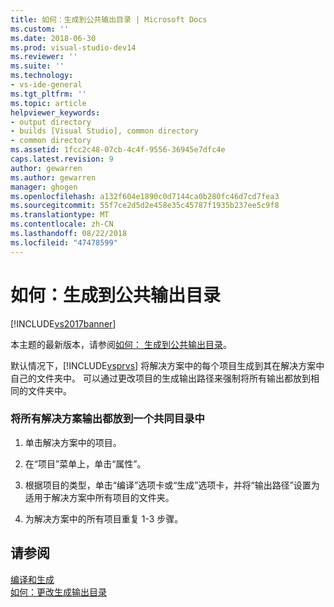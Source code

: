 ```yaml
---
title: 如何：生成到公共输出目录 | Microsoft Docs
ms.custom: ''
ms.date: 2018-06-30
ms.prod: visual-studio-dev14
ms.reviewer: ''
ms.suite: ''
ms.technology:
- vs-ide-general
ms.tgt_pltfrm: ''
ms.topic: article
helpviewer_keywords:
- output directory
- builds [Visual Studio], common directory
- common directory
ms.assetid: 1fcc2c48-07cb-4c4f-9556-36945e7dfc4e
caps.latest.revision: 9
author: gewarren
ms.author: gewarren
manager: ghogen
ms.openlocfilehash: a132f604e1890c0d7144ca0b280fc46d7cd7fea3
ms.sourcegitcommit: 55f7ce2d5d2e458e35c45787f1935b237ee5c9f8
ms.translationtype: MT
ms.contentlocale: zh-CN
ms.lasthandoff: 08/22/2018
ms.locfileid: "47478599"
---
```

# <a name="how-to-build-to-a-common-output-directory"></a>如何：生成到公共输出目录
[!INCLUDE[vs2017banner](../includes/vs2017banner.md)]

本主题的最新版本，请参阅[如何： 生成到公共输出目录](https://docs.microsoft.com/visualstudio/ide/how-to-build-to-a-common-output-directory)。  
  
默认情况下，[!INCLUDE[vsprvs](../includes/vsprvs-md.md)] 将解决方案中的每个项目生成到其在解决方案中自己的文件夹中。 可以通过更改项目的生成输出路径来强制将所有输出都放到相同的文件夹中。  
  
### <a name="to-place-all-solution-outputs-in-a-common-directory"></a>将所有解决方案输出都放到一个共同目录中  
  
1.  单击解决方案中的项目。  
  
2.  在“项目”菜单上，单击“属性”。  
  
3.  根据项目的类型，单击“编译”选项卡或“生成”选项卡，并将“输出路径”设置为适用于解决方案中所有项目的文件夹。  
  
4.  为解决方案中的所有项目重复 1-3 步骤。  
  
## <a name="see-also"></a>请参阅  
 [编译和生成](../ide/compiling-and-building-in-visual-studio.md)   
 [如何：更改生成输出目录](../ide/how-to-change-the-build-output-directory.md)



